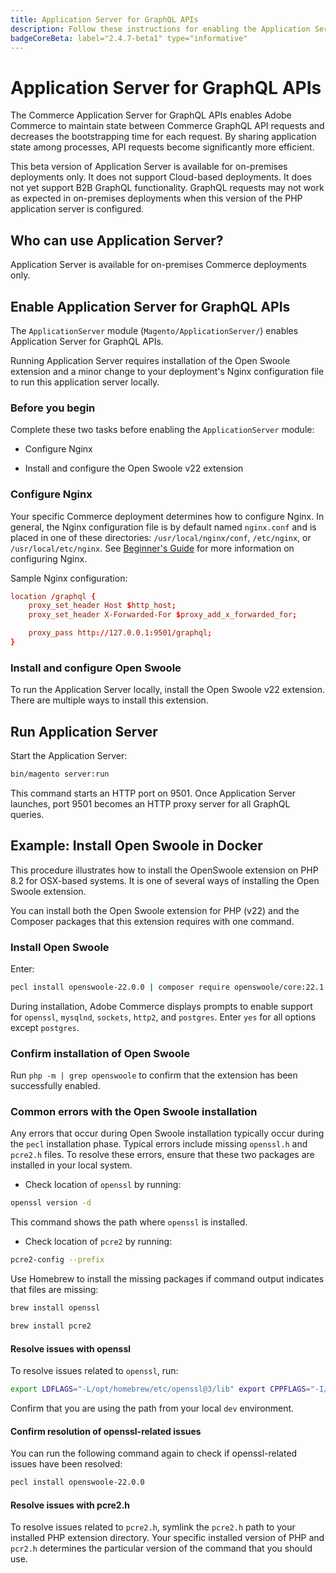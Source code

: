 ```yaml
---
title: Application Server for GraphQL APIs
description: Follow these instructions for enabling the Application Server for GraphQL APIs in your Adobe Commerce deployment.
badgeCoreBeta: label="2.4.7-beta1" type="informative"
---
```

# Application Server for GraphQL APIs

The Commerce Application Server for GraphQL APIs enables Adobe Commerce to maintain state between Commerce GraphQL API requests and decreases the bootstrapping time for each request. By sharing application state among processes, API requests become significantly more efficient. 

This beta version of Application Server is available for on-premises deployments only. It does not support Cloud-based deployments. It does not yet support B2B GraphQL functionality. GraphQL requests may not work as expected in on-premises deployments when this version of the PHP application server is configured.

## Who can use Application Server?

Application Server is available for on-premises Commerce deployments only.

## Enable Application Server for GraphQL APIs

The `ApplicationServer` module (`Magento/ApplicationServer/`) enables Application Server for GraphQL APIs.

Running Application Server requires installation of the Open Swoole extension and a minor change to your deployment's Nginx configuration file to run this application server locally.

### Before you begin

Complete these two tasks before enabling the `ApplicationServer` module: 

*  Configure Nginx

*  Install and configure the Open Swoole v22 extension

### Configure Nginx

Your specific Commerce deployment determines how to configure Nginx. In general, the Nginx configuration file is by default named `nginx.conf` and is placed in one of these directories: `/usr/local/nginx/conf`, `/etc/nginx`, or `/usr/local/etc/nginx`. See [Beginner's Guide](http://nginx.org/en/docs/beginners_guide.html) for more information on configuring Nginx.

Sample Nginx configuration: 

```conf
location /graphql {
    proxy_set_header Host $http_host;
    proxy_set_header X-Forwarded-For $proxy_add_x_forwarded_for;

    proxy_pass http://127.0.0.1:9501/graphql;
}
```

### Install and configure Open Swoole

To run the Application Server locally, install the Open Swoole v22 extension. There are multiple ways to install this extension.

## Run Application Server

Start the Application Server:

```bash
bin/magento server:run
```

This command starts an HTTP port on 9501. Once Application Server launches, port 9501 becomes an HTTP proxy server for all GraphQL queries.

## Example: Install Open Swoole in Docker

This procedure illustrates how to install the OpenSwoole extension on PHP 8.2 for OSX-based systems. It is one of several ways of installing the Open Swoole extension.

You can install both the Open Swoole extension for PHP (v22) and the Composer packages that this extension requires with one command.

### Install Open Swoole 

Enter:

```bash
pecl install openswoole-22.0.0 | composer require openswoole/core:22.1.1
```

During installation, Adobe Commerce displays prompts to enable support for `openssl`, `mysqlnd`, `sockets`, `http2`, and `postgres`. Enter `yes` for all options except `postgres`.

### Confirm installation of Open Swoole

Run `php -m | grep openswoole` to confirm that the extension has been successfully enabled.

### Common errors with the Open Swoole installation

Any errors that occur during Open Swoole installation typically occur during the `pecl` installation phase. Typical errors include missing `openssl.h` and `pcre2.h` files. To resolve these errors, ensure that these two packages are installed in your local system. 

*  Check location of `openssl` by running:

  ```bash
  openssl version -d
  ```

This command shows the path where `openssl` is installed.

*  Check location of `pcre2` by running:

  ```bash
  pcre2-config --prefix 
  ```

Use Homebrew to install the missing packages if command output indicates that files are missing: 

```bash
brew install openssl
```

```bash
brew install pcre2
```

#### Resolve issues with openssl

To resolve issues related to `openssl`, run:

```bash
export LDFLAGS="-L/opt/homebrew/etc/openssl@3/lib" export CPPFLAGS="-I/opt/homebrew/etc/openssl@3/include"
```

Confirm that you are using the path from your local `dev` environment. 

#### Confirm resolution of openssl-related issues
 
You can run the following command again to check if openssl-related issues have been resolved:

```bash
pecl install openswoole-22.0.0
```

#### Resolve issues with pcre2.h

To resolve issues related to `pcre2.h`, symlink the `pcre2.h` path to your installed PHP extension directory. Your specific installed version of PHP and `pcr2.h` determines the particular version of the command that you should use. 

